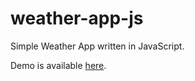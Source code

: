 # weather-app-js

Simple Weather App written in JavaScript.

Demo is available [here](http://denseleznev.online/projects/weather-app-js/).
